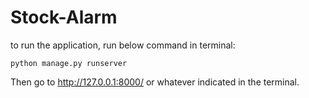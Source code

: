 # Stock-Alarm
to run the application, run below command in terminal:

`python manage.py runserver`

Then go to http://127.0.0.1:8000/ or whatever indicated in the terminal.
